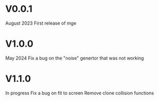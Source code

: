 # V0.0.1
August 2023
First release of mge

# V1.0.0
May 2024
Fix a bug on the "noise" genertor that was not working

# V1.1.0
In progress
Fix a bug on fit to screen
Remove clone collision functions